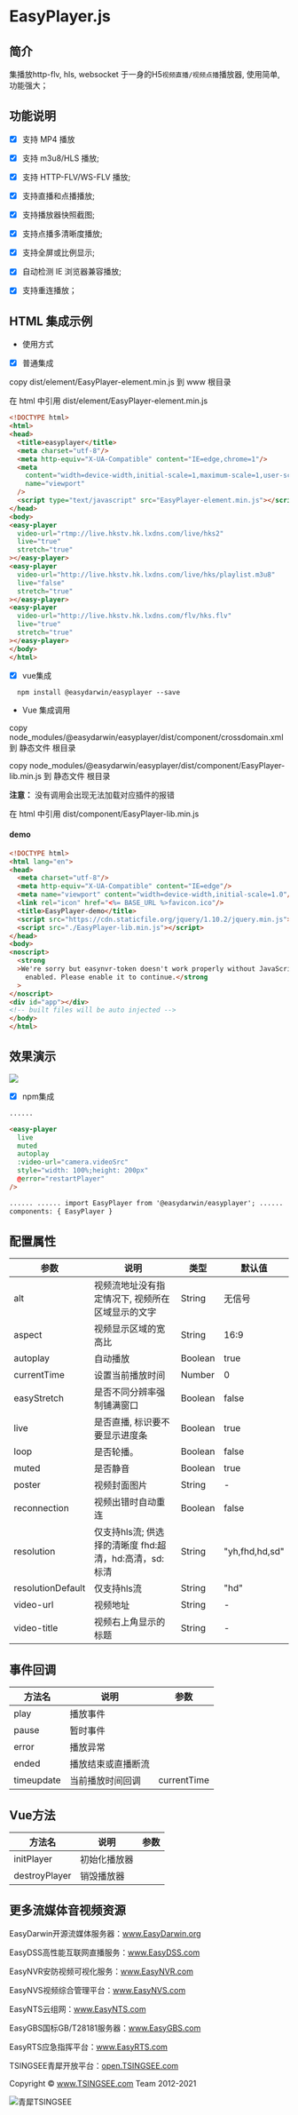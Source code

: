 # EasyPlayer.js

## 简介

集播放http-flv, hls, websocket 于一身的H5`视频直播/视频点播`播放器, 使用简单, 功能强大；

## 功能说明

- [x] 支持 MP4 播放

- [x] 支持 m3u8/HLS 播放;

- [x] 支持 HTTP-FLV/WS-FLV 播放;

- [x] 支持直播和点播播放;

- [x] 支持播放器快照截图;

- [x] 支持点播多清晰度播放;

- [x] 支持全屏或比例显示;

- [x] 自动检测 IE 浏览器兼容播放;

- [x] 支持重连播放；

## HTML 集成示例

- 使用方式

- [x] 普通集成

copy dist/element/EasyPlayer-element.min.js 到 www 根目录

在 html 中引用 dist/element/EasyPlayer-element.min.js

```html
<!DOCTYPE html>
<html>
<head>
  <title>easyplayer</title>
  <meta charset="utf-8"/>
  <meta http-equiv="X-UA-Compatible" content="IE=edge,chrome=1"/>
  <meta
    content="width=device-width,initial-scale=1,maximum-scale=1,user-scalable=no"
    name="viewport"
  />
  <script type="text/javascript" src="EasyPlayer-element.min.js"></script>
</head>
<body>
<easy-player
  video-url="rtmp://live.hkstv.hk.lxdns.com/live/hks2"
  live="true"
  stretch="true"
></easy-player>
<easy-player
  video-url="http://live.hkstv.hk.lxdns.com/live/hks/playlist.m3u8"
  live="false"
  stretch="true"
></easy-player>
<easy-player
  video-url="http://live.hkstv.hk.lxdns.com/flv/hks.flv"
  live="true"
  stretch="true"
></easy-player>
</body>
</html>
```

- [x] vue集成

```
  npm install @easydarwin/easyplayer --save
```

- Vue 集成调用

copy node_modules/@easydarwin/easyplayer/dist/component/crossdomain.xml 到 静态文件 根目录

copy node_modules/@easydarwin/easyplayer/dist/component/EasyPlayer-lib.min.js 到 静态文件 根目录

**注意：** 没有调用会出现无法加载对应插件的报错

在 html 中引用 dist/component/EasyPlayer-lib.min.js

#### demo

```html
<!DOCTYPE html>
<html lang="en">
<head>
  <meta charset="utf-8"/>
  <meta http-equiv="X-UA-Compatible" content="IE=edge"/>
  <meta name="viewport" content="width=device-width,initial-scale=1.0"/>
  <link rel="icon" href="<%= BASE_URL %>favicon.ico"/>
  <title>EasyPlayer-demo</title>
  <script src="https://cdn.staticfile.org/jquery/1.10.2/jquery.min.js"></script>
  <script src="./EasyPlayer-lib.min.js"></script>
</head>
<body>
<noscript>
  <strong
  >We're sorry but easynvr-token doesn't work properly without JavaScript
    enabled. Please enable it to continue.</strong
  >
</noscript>
<div id="app"></div>
<!-- built files will be auto injected -->
</body>
</html>
```

## 效果演示

![](http://www.easydarwin.org/github/images/easyplayer/easyplayer.js/easyplayer.js.20190923.png)

- [x] npm集成

```html
......

<easy-player
  live
  muted
  autoplay
  :video-url="camera.videoSrc"
  style="width: 100%;height: 200px"
  @error="restartPlayer"
/>

...... ...... import EasyPlayer from '@easydarwin/easyplayer'; ......
components: { EasyPlayer }
```

## 配置属性

| 参数               | 说明                                             | 类型                       | 默认值 |
| ------------------ | ------------------------------------------------ | -------------------------- | ------ |
| alt                | 视频流地址没有指定情况下, 视频所在区域显示的文字       | String                     | 无信号 |
| aspect             | 视频显示区域的宽高比                                | String                     | 16:9   |
| autoplay           | 自动播放                                           | Boolean                    | true   |
| currentTime        | 设置当前播放时间                                     | Number                    | 0   |
| easyStretch        | 是否不同分辨率强制铺满窗口                            | Boolean                    | false  |
| live               | 是否直播, 标识要不要显示进度条                        | Boolean                    | true   |
| loop               | 是否轮播。                                          |Boolean                | false  |
| muted              | 是否静音                                         | Boolean                    | true  |
| poster             | 视频封面图片                                     | String                     | -      |
| reconnection       | 视频出错时自动重连                                | Boolean                     | false  |
| resolution         | 仅支持hls流; 供选择的清晰度 fhd:超清，hd:高清，sd:标清      | String | "yh,fhd,hd,sd"   |
| resolutionDefault  | 仅支持hls流                                    | String | "hd"   |
| video-url | 视频地址 | String | - |
| video-title | 视频右上角显示的标题 | String | - |

## 事件回调

| 方法名      | 说明         | 参数                  |
| ---------- | ------------ | ---------------------|
| play       | 播放事件      |                      |
| pause      | 暂时事件      |                      |
| error      | 播放异常      |                      |
| ended      | 播放结束或直播断流    |               |
| timeupdate | 当前播放时间回调|  currentTime             |

## Vue方法

| 方法名      | 说明         | 参数                  |
| ---------- | ------------ | ---------------------|
| initPlayer         | 初始化播放器      |                      |
| destroyPlayer      | 销毁播放器    |               |

## 更多流媒体音视频资源

EasyDarwin开源流媒体服务器：<a href="http://www.easydarwin.org" target="_blank" title="EasyDarwin开源流媒体服务器">www.EasyDarwin.org</a>

EasyDSS高性能互联网直播服务：<a href="http://www.easydss.com" target="_blank" title="EasyDSS高性能互联网直播服务">www.EasyDSS.com</a>

EasyNVR安防视频可视化服务：<a href="http://www.easynvr.com" target="_blank" title="EasyNVR安防视频可视化服务">www.EasyNVR.com</a>

EasyNVS视频综合管理平台：<a href="http://www.easynvs.com" target="_blank" title="EasyNVS视频综合管理平台">www.EasyNVS.com</a>

EasyNTS云组网：<a href="http://www.easynts.com" target="_blank" title="EasyNTS云组网">www.EasyNTS.com</a>

EasyGBS国标GB/T28181服务器：<a href="http://www.easygbs.com" target="_blank" title="EasyGBS国标GB/T28181视频服务器">www.EasyGBS.com</a>

EasyRTS应急指挥平台：<a href="http://www.easyrts.com" target="_blank" title="EasyRTS应急指挥平台">www.EasyRTS.com</a>

TSINGSEE青犀开放平台：<a href="http://open.tsingsee.com" target="_blank" title="TSINGSEE青犀开放平台">open.TSINGSEE.com</a>

Copyright © <a href="http://www.tsingsee.com" target="_blank" title="青犀TSINGSEE">www.TSINGSEE.com</a> Team 2012-2021

![青犀TSINGSEE](http://www.easydarwin.org/public/images/tsingsee_qrcode_160.jpg)

